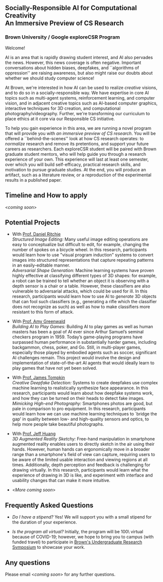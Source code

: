 ## Socially-Responsible AI for Computational Creativity<br>An Immersive Preview of CS Research

### Brown University / Google exploreCSR Program

Welcome!

AI is an area that is rapidly drawing student interest, and AI also pervades the news. However, this news coverage is often negative. Important conversations about hidden biases, deepfakes, and ``algorithms of oppression'' are raising awareness, but also might raise our doubts about whether we should study computer science! 

At Brown, we're interested in how AI can be used to realize *creative* visions, and to do so in a socially-responsible way. We have expertise in core AI topics such as multi-agent systems, reinforcement learning, and computer vision, and in adjacent creative topics such as AI-based computer graphics, interactive techniques for 3D creation, and computational photography/videography. Further, we're transforming our curriculum to place ethics at it core via our Responsible CS initiative.

To help you gain experience in this area, we are running a novel program that will provide you with *an immersive preview of CS research*. You will be offered a ``behind-the-scenes'' look at how CS research operates: to *normalize* research and remove its pretentions, and support your future careers as researchers. Each exploreCSR student will be paired with Brown graduate student mentors, who will help guide you through a research experience of your own. This experience will last at least one semester, over which you will build self-efficacy, practical research skills, and motivation to pursue graduate studies. At the end, you will produce an artifact, such as a literature review, or a reproduction of the experimental results in a published paper.


## Timeline and How to apply

<*coming soon*>

<!-- What are the cool things they participate in (lab meetings, thesis proposals, etc.)
## Activities

- Seminars on visual computing
- Project brainstorming
- Lab meetings
 -->

## Potential Projects

- With [Prof. Daniel Ritchie](http://dritchie.github.io/)<br>
*Structured Image Editing:* Many useful image editing operations are easy to conceptualize but difficult to edit, for example, changing the number of spokes on a bicycle wheel. In this research, participants would learn how to use "visual program induction" systems to convert images into structured representations that capture repeating patterns in an easily-editable manner.<br>
*Adversarial Shape Generation:* Machine learning systems have proven highly effective at classifying different types of 3D shapes: for example, a robot can be trained to tell whether an object it is observing with a depth sensor is a chair or a table. However, these classifiers are also vulnerable to adversarial attacks, which could be used for ill. In this research, participants would learn how to use AI to *generate* 3D objects that can fool such classifiers (e.g., generating a rifle which the classifier does not recognize as such) as well as how to make classifiers more resistant to this form of attack.

- With [Prof. Amy Greenwald](http://cs.brown.edu/people/faculty/amy/)<br>
*Building AI to Play Games:* Building AI to play games as well as human masters has been a goal of AI ever since Arthur Samuel’s seminal checkers program in 1959. Today’s game-playing programs have surpassed human performance in substantially harder games, including backgammon, chess, poker, and Go. Still, in multi-player games, especially those played by embodied agents such as soccer, significant AI challenges remain. This project would involve the design and implementation of state-of-the-art AI agents that would ideally learn to play games that have not yet been solved.

- With [Prof. James Tompkin](http://www.jamestompkin.com/)<br>*Creative Deepfake Detection:* Systems to create deepfakes use complex machine learning to realistically synthesize face appearance. In this research, participants would learn about how deepfake systems work, and how they can be turned on their heads to detect fake images.<br>
*Mimicking High-end Photography:* Smartphones photos are good, but pale in comparison to pro equipment. In this research, participants would learn how we can use machine learning techniques to `bridge the gap' in quality between low- and high-quality sensors and optics, to help more people take beautiful photographs.

- With [Prof. Jeff Huang](http://hci.cs.brown.edu/)<br>
*3D Augmented Reality Sketchy:* Free-hand manipulation in smartphone augmented reality enables users to directly sketch in the air using their hands. However, human hands can ergonomically move in a broader range than a smartphone's field of view can capture, requiring users to be aware of the limited usable interaction and viewing regions at all times. Additionally, depth perception and feedback is challenging for drawing virtually. In this research, participants would learn what the experience of drawing in 3D is like, and experiment with interface and usability changes that can make it more intuitive.

- <*More coming soon*>

## Frequently Asked Questions

- *Do I have a stipend?* Yes! We will support you with a small stipend for the duration of your experience.

- *Is the program all virtual?* Initially, the program will be 100\ virtual because of COVID-19; however, we hope to bring you to campus (with funded travel) to participate in [Brown's Undergraduate Research Symposium](https://cs.brown.edu/degrees/undergrad/research/symposium/) to showcase your work.

## Any questions

Please email <*coming soon*> for any further questions.